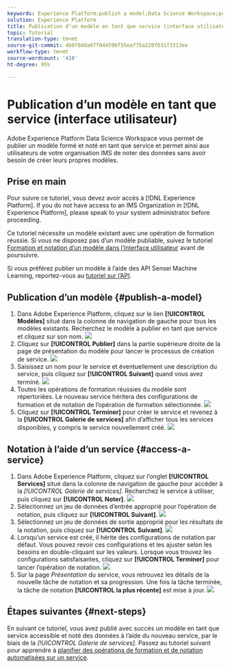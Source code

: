 ```yaml
---
keywords: Experience Platform;publish a model;Data Science Workspace;popular topics
solution: Experience Platform
title: Publication d’un modèle en tant que service (interface utilisateur)
topic: Tutorial
translation-type: tm+mt
source-git-commit: 4b0f0dda97f044590f55eaf75a220f631f3313ee
workflow-type: tm+mt
source-wordcount: '418'
ht-degree: 95%

---
```



# Publication d’un modèle en tant que service (interface utilisateur)

Adobe Experience Platform Data Science Workspace vous permet de publier un modèle formé et noté en tant que service et permet ainsi aux utilisateurs de votre organisation IMS de noter des données sans avoir besoin de créer leurs propres modèles.

## Prise en main

Pour suivre ce tutoriel, vous devez avoir accès à [!DNL Experience Platform]. If you do not have access to an IMS Organization in [!DNL Experience Platform], please speak to your system administrator before proceeding.

Ce tutoriel nécessite un modèle existant avec une opération de formation réussie. Si vous ne disposez pas d’un modèle publiable, suivez le tutoriel [Formation et notation d’un modèle dans l’interface utilisateur](./train-evaluate-model-ui.md) avant de poursuivre.

Si vous préférez publier un modèle à l’aide des API Sensei Machine Learning, reportez-vous au [tutoriel sur l’API](./publish-model-service-api.md).

## Publication d’un modèle {#publish-a-model}

1. Dans Adobe Experience Platform, cliquez sur le lien **[!UICONTROL Modèles]** situé dans la colonne de navigation de gauche pour tous les modèles existants. Recherchez le modèle à publier en tant que service et cliquez sur son nom.
   ![](../images/models-recipes/publish-model/1_browse_model.png)
2. Cliquez sur **[!UICONTROL Publier]** dans la partie supérieure droite de la page de présentation du modèle pour lancer le processus de création de service.
   ![](../images/models-recipes/publish-model/2_view_training_runs.png)
3. Saisissez un nom pour le service et éventuellement une description du service, puis cliquez sur **[!UICONTROL Suivant]** quand vous avez terminé.
   ![](../images/models-recipes/publish-model/3_configure_service.png)
4. Toutes les opérations de formation réussies du modèle sont répertoriées. Le nouveau service héritera des configurations de formation et de notation de l’opération de formation sélectionnée.
   ![](../images/models-recipes/publish-model/4_select_training_run.png)
5. Cliquez sur **[!UICONTROL Terminer]** pour créer le service et revenez à la **[!UICONTROL Galerie de services]** afin d’afficher tous les services disponibles, y compris le service nouvellement créé.
   ![](../images/models-recipes/publish-model/service_gallery.png)

## Notation à l’aide d’un service {#access-a-service}

1. Dans Adobe Experience Platform, cliquez sur l’onglet **[!UICONTROL Services]** situé dans la colonne de navigation de gauche pour accéder à la *[!UICONTROL Galerie de services]*. Recherchez le service à utiliser, puis cliquez sur **[!UICONTROL Noter]**.
   ![](../images/models-recipes/publish-model/click_to_score.png)
2. Sélectionnez un jeu de données d’entrée approprié pour l’opération de notation, puis cliquez sur **[!UICONTROL Suivant]**.
   ![](../images/models-recipes/publish-model/6_scoring_input.png)
3. Sélectionnez un jeu de données de sortie approprié pour les résultats de la notation, puis cliquez sur **[!UICONTROL Suivant]**.
   ![](../images/models-recipes/publish-model/7_scoring_output.png)
4. Lorsqu’un service est créé, il hérite des configurations de notation par défaut. Vous pouvez revoir ces configurations et les ajuster selon les besoins en double-cliquant sur les valeurs. Lorsque vous trouvez les configurations satisfaisantes, cliquez sur **[!UICONTROL Terminer]** pour lancer l’opération de notation.
   ![](../images/models-recipes/publish-model/8_scoring_configure.png)
5. Sur la page *Présentation* du service, vous retrouvez les détails de la nouvelle tâche de notation et sa progression. Une fois la tâche terminée, la tâche de notation **[!UICONTROL la plus récente]** est mise à jour.
   ![](../images/models-recipes/publish-model/score_pending.png)

## Étapes suivantes {#next-steps}

En suivant ce tutoriel, vous avez publié avec succès un modèle en tant que service accessible et noté des données à l’aide du nouveau service, par le biais de la *[!UICONTROL Galerie de services]*. Passez au tutoriel suivant pour apprendre à [planifier des opérations de formation et de notation automatisées sur un service](./schedule-models-ui.md).
